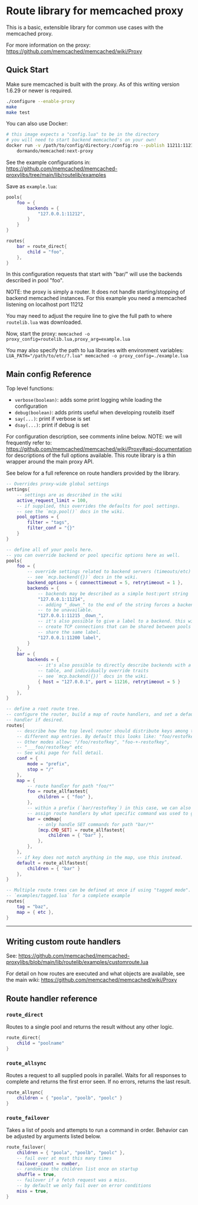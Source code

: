 # Route library for memcached proxy

This is a basic, extensible library for common use cases with the memcached
proxy.

For more information on the proxy: https://github.com/memcached/memcached/wiki/Proxy

## Quick Start

Make sure memcached is built with the proxy. As of this writing version 1.6.29
or newer is required.

```sh
./configure --enable-proxy
make
make test
```

You can also use Docker:
```sh
# this image expects a "config.lua" to be in the directory
# you will need to start backend memcached's on your own!
docker run -v /path/to/config/directory:/config:ro --publish 11211:11211 \
    dormando/memcached:next-proxy
```

See the example configurations in: https://github.com/memcached/memcached-proxylibs/tree/main/lib/routelib/examples

Save as `example.lua`:
```lua
pools{
    foo = {
        backends = {
            "127.0.0.1:11212",
        }
    }
}

routes{
    bar = route_direct{
        child = "foo",
    },
}
```

In this configuration requests that start with "bar/" will use the backends
described in pool "foo".

NOTE: the proxy is simply a router. It does not handle starting/stopping of
backend memcached instances. For this example you need a memcached listening
on localhost port 11212

You may need to adjust the require line to give the full path to where `routelib.lua` was downloaded.

Now, start the proxy: `memcached -o proxy_config=routelib.lua,proxy_arg=example.lua`

You may also specify the path to lua libraries with environment variables: `LUA_PATH="/path/to/etc/?.lua" memcached -o proxy_config=./example.lua`

## Main config Reference

Top level functions:

- `verbose(boolean)`: adds some print logging while loading the configuration
- `debug(boolean)`: adds prints useful when developing routelib itself
- `say(...)`: print if verbose is set
- `dsay(...)`: print if debug is set

For configuration description, see comments inline below. NOTE: we will
frequently refer to:
https://github.com/memcached/memcached/wiki/Proxy#api-documentation for
descriptions of the full options available. This route library is a thin
wrapper around the main proxy API.

See below for a full reference on route handlers provided by the library.

```lua
-- Overrides proxy-wide global settings
settings{
    -- settings are as described in the wiki
    active_request_limit = 100,
    -- if supplied, this overrides the defaults for pool settings.
    -- see the `mcp.pool()` docs in the wiki.
    pool_options = {
        filter = "tags",
        filter_conf = "{}"
    }
}

-- define all of your pools here.
-- you can override backend or pool specific options here as well.
pools{
    foo = {
        -- override settings related to backend servers (timeouts/etc)
        -- see `mcp.backend({})` docs in the wiki.
        backend_options = { connecttimeout = 5, retrytimeout = 1 },
        backends = {
            -- backends may be described as a simple host:port string
            "127.0.0.1:11214",
            -- adding "_down_" to the end of the string forces a backend
            -- to be unavailable.
            "127.0.0.1:11215 _down_",
            -- it's also possible to give a label to a backend. this will
            -- create TCP connections that can be shared between pools if they
            -- share the same label.
            "127.0.0.1:11200 label",
        }
    },
    bar = {
        backends = {
            -- it's also possible to directly describe backends with a
            -- table, and individually override traits
            -- see `mcp.backend({})` docs in the wiki.
            { host = "127.0.0.1", port = 11216, retrytimeout = 5 }
        }
    },
}

-- define a root route tree.
-- configure the router, build a map of route handlers, and set a default
-- handler if desired.
routes{
    -- describe how the top level router should distribute keys among the
    -- different map entries. By default this looks like: "foo/restofkey"
    -- Other modes allow: "/foo/restofkey", "foo-+-restofkey",
    -- "___foo/restofkey" etc
    -- See wiki page for full detail.
    conf = {
        mode = "prefix",
        stop = "/"
    },
    map = {
        -- route handler for path "foo/*"
        foo = route_allfastest{
            children = { "foo" },
        },
        -- within a prefix (`bar/restofkey`) in this case, we can also
        -- assign route handlers by what specific command was used to get here.
        bar = cmdmap{
            -- only handle SET commands for path "bar/*"
            [mcp.CMD_SET] = route_allfastest{
                children = { "bar" },
            },
        },
    },
    -- if key does not match anything in the map, use this instead.
    default = route_allfastest{
        children = { "bar" }
    },
}

-- Multiple route trees can be defined at once if using "tagged mode". See
-- `examples/tagged.lua` for a complete example
routes{
    tag = "baz",
    map = { etc },
}
```
---

## Writing custom route handlers

See: https://github.com/memcached/memcached-proxylibs/blob/main/lib/routelib/examples/customroute.lua

For detail on how routes are executed and what objects are available, see the
main wiki: https://github.com/memcached/memcached/wiki/Proxy

## Route handler reference

### `route_direct`

Routes to a single pool and returns the result without any other logic.

```lua
route_direct{
    child = "poolname"
}
```

### `route_allsync`

Routes a request to all supplied pools in parallel. Waits for all responses to
complete and returns the first error seen. If no errors, returns the last
result.

```lua
route_allsync{
    children = { "poola", "poolb", "poolc" }
}
```

### `route_failover`

Takes a list of pools and attempts to run a command in order. Behavior can be
adjusted by arguments listed below.

```lua
route_failover{
    children = { "poola", "poolb", "poolc" },
    -- fail over at most this many times
    failover_count = number,
    -- randomize the children list once on startup
    shuffle = true,
    -- failover if a fetch request was a miss.
    -- by default we only fail over on error conditions
    miss = true,
}
```

